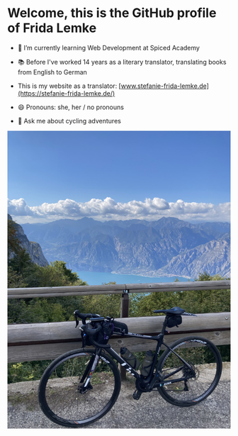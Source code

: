 # Welcome, this is the GitHub profile of Frida Lemke


- 🌱 I’m currently learning Web Development at Spiced Academy
- 📚 Before I've worked 14 years as a literary translator, translating books from English to German
- This is my website as a translator: [www.stefanie-frida-lemke.de](https://stefanie-frida-lemke.de/)
  
- 😄 Pronouns: she, her / no pronouns
  
- 💬 Ask me about cycling adventures

![cycling picture](IMG9031.jpg)


  

